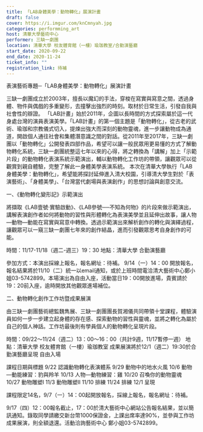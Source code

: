 ```yaml
---
title: 「LAB身體美學：動物轉化」展演計畫
draft: false
cover: https://i.imgur.com/knCmnyah.jpg
categories: performming_art
host: 清華大學藝術中心
performer: 三缺一劇團
location: 清華大學 校友體育館（一樓）瑜珈教室/合勤演藝廳
start_date: 2020-09-22
end_date: 2020-11-24
ticket_info: ""
registration_link: 待補
---
```

表演藝術專題─「LAB身體美學：動物轉化」展演計畫

三缺一劇團成立於2003年，擅長以魔幻的手法，穿梭在寫實與寫意之間，透過身體、物件與偶戲的多重變形，去撞擊出強烈的時刻。取材於日常生活，引發自我與社會性的辯證。
「LAB計畫」始於2011年，企圖以長時間的方式探索屬於這一代身處台灣的演員表演美學。「LAB計畫」的第一個主題是「動物轉化」，從古老的武術、瑜珈和宗教儀式切入，提煉出強大而深刻的動物靈魂，進一步讓動物成為通道，開啟個人通往社會和集體潛意識之間的對話。從2011年至2017年，三缺一劇團以「動物轉化」公開發表四部作品，希望可以讓一般民眾用更易懂的方式了解動物轉化系統，三缺一劇團統整這七年以來的心得，將之轉換為「講解」加上「示範片段」的動物轉化表演系統示範演出，輔以動物轉化工作坊的帶領，讓觀眾可以從觀賞到親自體驗，完整了解此一身體美學表演系統。
本次在清華大學執行「LAB身體美學：動物轉化」，希望能將探討延伸進入清大校園，引導清大學生對於「表演藝術」、「身體美學」、「台灣當代劇場與表演創作」的思想討論與創意交流。

一、《動物轉化變形記》示範演出

將擷取《LAB壹號‧實驗啟動》、《LAB參號──不知為何物》的片段來做示範演出，講解表演創作者如何將動物的習性與形體轉化為表演美學並且延伸出故事，讓人物—動物—動能在寫實與寫意中轉換。透過示範演出來解析創作的轉化與演繹過程，讓觀眾可以一窺三缺一劇團七年來的創作結晶，進而引發觀眾思考自身創作的可能。

時間：11/17-11/18（週二-週三）19：30
地點：清華大學 合勤演藝廳 

參加方式：本演出採線上報名，報名網址：待補。
 9/14（一）14：00 開放報名，報名結果將於11/10（二）統一以email通知，或於上班時間電洽清大藝術中心鄭小姐03-5742899。本場演出為自由入座，活動當日19：00開放進場，貴賓請於19：20前入座，逾時開放其他觀眾進場補位。

二、動物轉化創作工作坊暨成果展演

由三缺一劇團藝術總監魏雋展、三缺一劇團團長賀湘儀共同帶領十堂課程，體驗演員如何一步一步建立起身體的存在感、探索動物的習性與靈魂，並將之轉化為屬於自己的個人神話。工作坊最後則有學員個人的動物轉化呈現片段。

時間：09/22～11/24（週二）13：00～16：00（共計9週，11/17暫停一週）
地點：清華大學 校友體育館（一樓）瑜珈教室
成果展演將於12/1（週二）19:30於合勤演藝廳呈現 自由入場

課程日期與標題
9/22 認識動物轉化表演體系
9/29 動物中的地水火風
10/6 動物—動能練習：豹與羚羊
10/13 人物—動物練習：雞
10/20 召喚你的動物靈魂
10/27 動物雕塑I
11/3 動物雕塑II
11/10 排練
11/24 排練
12/1 呈現

課程限定14名，9/7（一）14：00起開放報名，採線上報名，報名網址：待補。

9/17（四）12：00報名截止，17：00於清大藝術中心網站公告報名結果，並以簡訊通知。錄取同學請繳交新台幣1000保證金，上課出席率達90%，並參與工作坊成果展演，則全額退還。活動洽詢藝術中心 鄭小姐03-5742899。